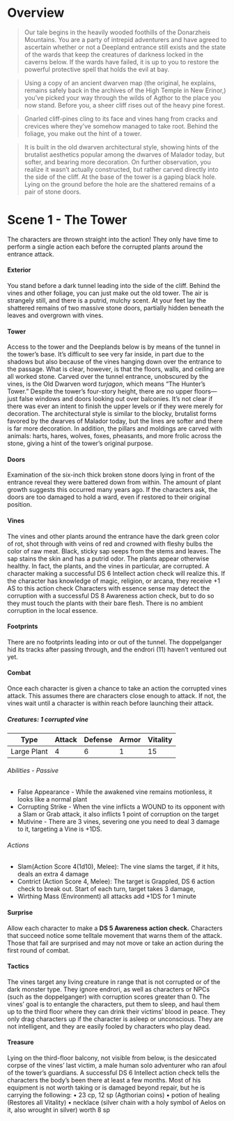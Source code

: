 # Overview

>Our tale begins in the heavily wooded foothills of the Donarzheis Mountains. You are a party of intrepid adventurers and have agreed to ascertain whether or not a Deepland entrance still exists and the state of the wards that keep the creatures of darkness locked in the caverns below. If the wards have failed, it is up to you to restore the powerful protective spell that holds the evil at bay.

>Using a copy of an ancient dwarven map (the original, he explains, remains safely back in the archives of the High Temple in New Erinor,) you’ve picked your way through the wilds of Agthor to the place you now stand. Before you, a sheer cliff rises out of the heavy pine forest. 

>Gnarled cliff-pines cling to its face and vines hang from cracks and crevices where they’ve somehow managed to take root. Behind the foliage, you make out the hint of a tower. 

>It is built in the old dwarven architectural style, showing hints of the brutalist aesthetics popular among the dwarves of Malador today, but softer, and bearing more decoration. On further observation, you realize it wasn’t actually constructed, but rather carved directly into the side of the cliff. At the base of the tower is a gaping black hole. Lying on the ground before the hole are the shattered remains of a pair of stone doors.

# Scene 1 - The Tower

The characters are thrown straight into the action! They only have time to perform a single action each before the corrupted plants around the entrance attack. 

#### Exterior 
You stand before a dark tunnel leading into the side of the cliff. Behind the vines and other foliage, you can just make out the old tower. The air is strangely still, and there is a putrid, mulchy scent. At your feet lay the shattered remains of two massive stone doors, partially hidden beneath the leaves and overgrown with vines. 

#### Tower 
Access to the tower and the Deeplands below is by means of the tunnel in the tower’s base. It’s difficult to see very far inside, in part due to the shadows but also because of the vines hanging down over the entrance to the passage. What is clear, however, is that the floors, walls, and ceiling are all worked stone. Carved over the tunnel entrance, unobscured by the vines, is the Old Dwarven word *turjagon*, which means “The Hunter’s Tower.” Despite the tower’s four-story height, there are no upper floors—just false windows and doors looking out over balconies. It’s not clear if there was ever an intent to finish the upper levels or if they were merely for decoration. The architectural style is similar to the blocky, brutalist forms favored by the dwarves of Malador today, but the lines are softer and there is far more decoration. In addition, the pillars and moldings are carved with animals: harts, hares, wolves, foxes, pheasants, and more frolic across the stone, giving a hint of the tower’s original purpose. 

#### Doors 
Examination of the six-inch thick broken stone doors lying in front of the entrance reveal they were battered down from within. The amount of plant growth suggests this occurred many years ago. If the characters ask, the doors are too damaged to hold a ward, even if restored to their original position. 

#### Vines 
The vines and other plants around the entrance have the dark green color of rot, shot through with veins of red and crowned with fleshy bulbs the color of raw meat. Black, sticky sap seeps from the stems and leaves. The sap stains the skin and has a putrid odor. The plants appear otherwise healthy. In fact, the plants, and the vines in particular, are corrupted. A character making a successful DS 6 Intellect action check will realize this. If the character has knowledge of magic, religion, or arcana, they receive +1 AS to this action check Characters with essence sense may detect the corruption with a successful DS 8 Awareness action check, but to do so they must touch the plants with their bare flesh. There is no ambient corruption in the local essence. 

#### Footprints 
There are no footprints leading into or out of the tunnel. The doppelganger hid its tracks after passing through, and the endrori (11) haven’t ventured out yet. 

#### Combat 
Once each character is given a chance to take an action the corrupted vines attack. This assumes there are characters close enough to attack. If not, the vines wait until a character is within reach before launching their attack. 

##### Creatures: 1 corrupted vine 
| Type        | Attack | Defense | Armor | Vitality |
| ----------- | ------ | ------- | ----- | -------- |
| Large Plant | 4      | 6       | 1     | 15       |
###### Abilities - Passive 
* False Appearance - While the awakened vine remains motionless, it looks like a normal plant
* Corrupting Strike - When the vine inflicts a WOUND to its opponent with a Slam or Grab attack, it also inflicts 1 point of corruption on the target
* Mutivine - There are 3 vines, severing one you need to deal 3 damage to it, targeting a Vine is +1DS.
###### Actions
* Slam(Action Score 4(1d10), Melee): The vine slams the target, if it hits, deals an extra 4 damage
* Contrict (Action Score 4, Melee):  The target is Grappled, DS 6 action check to break out.  Start of each turn, target takes 3 damage, 
* Wirthing Mass (Environment) all attacks add +1DS for 1 minute
#### Surprise 
Allow each character to make a **DS 5 Awareness action check.** Characters that succeed notice some telltale movement that warns them of the attack. Those that fail are surprised and may not move or take an action during the first round of combat. 

#### Tactics 
The vines target any living creature in range that is not corrupted or of the dark monster type. They ignore endrori, as well as characters or NPCs (such as the doppelganger) with corruption scores greater than 0. The vines’ goal is to entangle the characters, put them to sleep, and haul them up to the third floor where they can drink their victims’ blood in peace. They only drag characters up if the character is asleep or unconscious. They are not intelligent, and they are easily fooled by characters who play dead. 

#### Treasure 
Lying on the third-floor balcony, not visible from below, is the desiccated corpse of the vines’ last victim, a male human solo adventurer who ran afoul of the tower’s guardians. A successful DS 6 Intellect action check tells the characters the body’s been there at least a few months. Most of his equipment is not worth taking or is damaged beyond repair, but he is carrying the following: 
• 23 cp, 12 sp (Agthorian coins) 
• potion of healing (Restores all Vitality)
• necklace (silver chain with a holy symbol of Aelos on it, also wrought in silver) worth 8 sp


